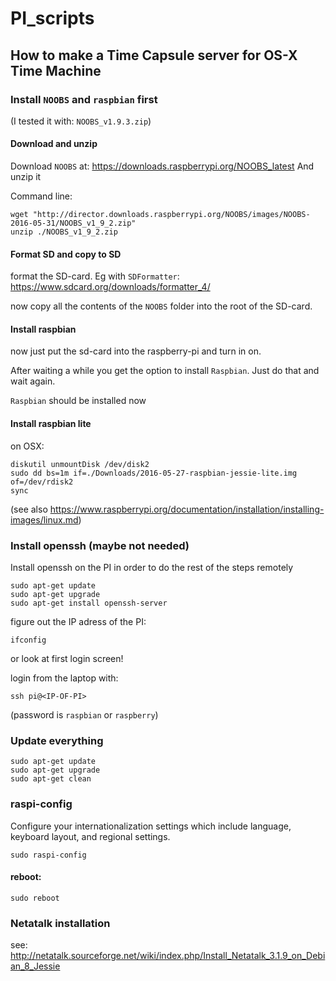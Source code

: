 # PI_scripts

## How to make a Time Capsule server for OS-X Time Machine

### Install `NOOBS` and `raspbian` first
(I tested it with: `NOOBS_v1.9.3.zip`)

#### Download and unzip
Download `NOOBS` at: https://downloads.raspberrypi.org/NOOBS_latest
And unzip it

Command line:
```{r, engine='bash', count_lines}
wget "http://director.downloads.raspberrypi.org/NOOBS/images/NOOBS-2016-05-31/NOOBS_v1_9_2.zip"
unzip ./NOOBS_v1_9_2.zip
```

#### Format SD and copy to SD
format the SD-card. Eg with `SDFormatter`: https://www.sdcard.org/downloads/formatter_4/

now copy all the contents of the `NOOBS` folder into the root of the SD-card.

#### Install raspbian
now just put the sd-card into the raspberry-pi and turn in on.

After waiting a while you get the option to install `Raspbian`. Just do that and wait again.

`Raspbian` should be installed now

#### Install raspbian lite
on OSX:
```
diskutil unmountDisk /dev/disk2
sudo dd bs=1m if=./Downloads/2016-05-27-raspbian-jessie-lite.img of=/dev/rdisk2
sync
```
(see also https://www.raspberrypi.org/documentation/installation/installing-images/linux.md)

### Install openssh (maybe not needed)
Install openssh on the PI in order to do the rest of the steps remotely
```{r, engine='bash', count_lines}
sudo apt-get update
sudo apt-get upgrade
sudo apt-get install openssh-server
```

figure out the IP adress of the PI:
```{r, engine='bash', count_lines}
ifconfig
```
or look at first login screen!

login from the laptop with:
```{r, engine='bash', count_lines}
ssh pi@<IP-OF-PI>
```
(password is `raspbian` or `raspberry`)

### Update everything
```{r, engine='bash', count_lines}
sudo apt-get update
sudo apt-get upgrade
sudo apt-get clean
```

### raspi-config
Configure your internationalization settings which include language, keyboard layout, and regional settings.
```
sudo raspi-config
```

#### reboot:
```
sudo reboot
```

### Netatalk installation
see: http://netatalk.sourceforge.net/wiki/index.php/Install_Netatalk_3.1.9_on_Debian_8_Jessie
